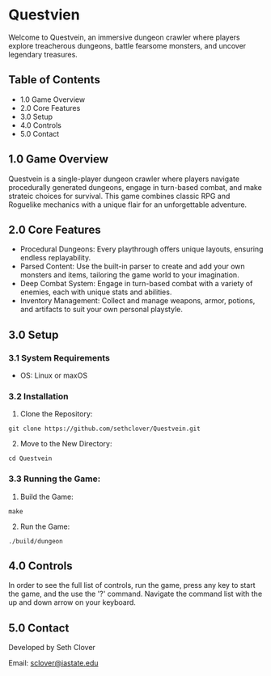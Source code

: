 # Questvien

Welcome to Questvein, an immersive dungeon crawler where players explore treacherous dungeons, battle fearsome monsters, and uncover legendary treasures.

## Table of Contents

* 1.0 Game Overview
* 2.0 Core Features
* 3.0 Setup
* 4.0 Controls
* 5.0 Contact

## 1.0 Game Overview

Questvein is a single-player dungeon crawler where players navigate procedurally generated dungeons, engage in turn-based combat, and make strateic choices for survival. This game combines classic RPG and Roguelike mechanics with a unique flair for an unforgettable adventure.

## 2.0 Core Features

* Procedural Dungeons: Every playthrough offers unique layouts, ensuring endless replayability.
* Parsed Content: Use the built-in parser to create and add your own monsters and items, tailoring the game world to your imagination.
* Deep Combat System: Engage in turn-based combat with a variety of enemies, each with unique stats and abilities.
* Inventory Management: Collect and manage weapons, armor, potions, and artifacts to suit your own personal playstyle.

## 3.0 Setup

### 3.1 System Requirements

* OS: Linux or maxOS

### 3.2 Installation

1. Clone the Repository:
```
git clone https://github.com/sethclover/Questvein.git
```
2. Move to the New Directory:
```
cd Questvein
```

### 3.3 Running the Game:

1. Build the Game:
```
make
```
2. Run the Game:
```
./build/dungeon
```

## 4.0 Controls

In order to see the full list of controls, run the game, press any key to start the game, and the use the '?' command. Navigate the command list with the up and down arrow on your keyboard.

## 5.0 Contact

Developed by Seth Clover

Email: sclover@iastate.edu
